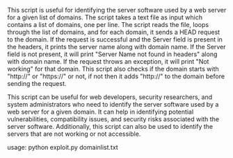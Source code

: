 This script is useful for identifying the server software used by a web server for a given list of domains. The script takes a text file as input which contains a list of domains, one per line. The script reads the file, loops through the list of domains, and for each domain, it sends a HEAD request to the domain. If the request is successful and the Server field is present in the headers, it prints the server name along with domain name. If the Server field is not present, it will print "Server Name not found in headers" along with domain name. If the request throws an exception, it will print "Not working" for that domain.
This script also checks if the domain starts with "http://" or "https://" or not, if not then it adds "http://" to the domain before sending the request.

This script can be useful for web developers, security researchers, and system administrators who need to identify the server software used by a web server for a given domain. It can help in identifying potential vulnerabilities, compatibility issues, and security risks associated with the server software. Additionally, this script can also be used to identify the servers that are not working or not accessible.

usage: python exploit.py domainlist.txt
